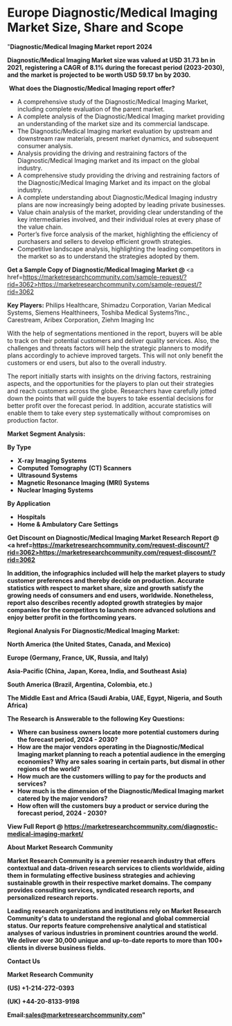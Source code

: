 # Europe Diagnostic/Medical Imaging Market Size, Share and Scope
"<strong>Diagnostic/Medical Imaging Market report 2024</strong>

<strong>Diagnostic/Medical Imaging Market size was valued at USD 31.73 bn in 2021, registering a CAGR of 8.1% during the forecast period (2023-2030), and the market is projected to be worth USD 59.17 bn by 2030.</strong>

 <strong><b>What does the Diagnostic/Medical Imaging report offer?</b></strong>
<ul>
  <li>A comprehensive study of the Diagnostic/Medical Imaging Market, including complete evaluation of the parent market.</li>
  <li>A complete analysis of the Diagnostic/Medical Imaging market providing an understanding of the market size and its commercial landscape.</li>
  <li>The Diagnostic/Medical Imaging market evaluation by upstream and downstream raw materials, present market dynamics, and subsequent consumer analysis.</li>
  <li>Analysis providing the driving and restraining factors of the Diagnostic/Medical Imaging market and its impact on the global industry.</li>
  <li>A comprehensive study providing the driving and restraining factors of the Diagnostic/Medical Imaging Market and its impact on the global industry.</li>
  <li>A complete understanding about Diagnostic/Medical Imaging industry plans are now increasingly being adopted by leading private businesses.</li>
  <li>Value chain analysis of the market, providing clear understanding of the key intermediaries involved, and their individual roles at every phase of the value chain.</li>
  <li>Porter’s five force analysis of the market, highlighting the efficiency of purchasers and sellers to develop efficient growth strategies.</li>
  <li>Competitive landscape analysis, highlighting the leading competitors in the market so as to understand the strategies adopted by them.</li>
</ul>

<strong>Get a Sample Copy of Diagnostic/Medical Imaging Market @ </strong><a href=https://marketresearchcommunity.com/sample-request/?rid=3062><u>https://marketresearchcommunity.com/sample-request/?rid=3062</u></a>

<strong>Key Players:</strong> 
Philips Healthcare, Shimadzu Corporation, Varian Medical Systems, Siemens Healthineers, Toshiba Medical Systems?Inc., Carestream, Aribex Corporation, Ziehm Imaging Inc

With the help of segmentations mentioned in the report, buyers will be able to track on their potential customers and deliver quality services. Also, the challenges and threats factors will help the strategic planners to modify plans accordingly to achieve improved targets. This will not only benefit the customers or end users, but also to the overall industry.

The report initially starts with insights on the driving factors, restraining aspects, and the opportunities for the players to plan out their strategies and reach customers across the globe. Researchers have carefully jotted down the points that will guide the buyers to take essential decisions for better profit over the forecast period. In addition, accurate statistics will enable them to take every step systematically without compromises on production factor.

<strong>Market Segment Analysis:</strong>


<strong><strong>By Type</strong></h4>
<ul>
 	<li>X-ray Imaging Systems</li>
 	<li>Computed Tomography (CT) Scanners</li>
 	<li>Ultrasound Systems</li>
 	<li>Magnetic Resonance Imaging (MRI) Systems</li>
 	<li>Nuclear Imaging Systems</li>
</ul>
<strong><strong>By Application</strong></h4>
<ul>
 	<li>Hospitals</li>
 	<li>Home &amp; Ambulatory Care Settings</li>
</ul>

<strong>Get Discount on Diagnostic/Medical Imaging Market Research Report @ </b></strong><a href=https://marketresearchcommunity.com/request-discount/?rid=3062><u>https://marketresearchcommunity.com/request-discount/?rid=3062</u></a>

In addition, the infographics included will help the market players to study customer preferences and thereby decide on production. Accurate statistics with respect to market share, size and growth satisfy the growing needs of consumers and end users, worldwide. Nonetheless, report also describes recently adopted growth strategies by major companies for the competitors to launch more advanced solutions and enjoy better profit in the forthcoming years.

<strong>Regional Analysis For Diagnostic/Medical Imaging Market:</strong>

<strong>North America</strong> (the United States, Canada, and Mexico)

<strong>Europe</strong> (Germany, France, UK, Russia, and Italy)

<strong>Asia-Pacific</strong> (China, Japan, Korea, India, and Southeast Asia)

<strong>South America</strong> (Brazil, Argentina, Colombia, etc.)

<strong>The Middle East and Africa</strong> (Saudi Arabia, UAE, Egypt, Nigeria, and South Africa)

<strong>The Research is Answerable to the following Key Questions:</strong>
<ul>
 	<li>Where can business owners locate more potential customers during the forecast period, 2024 - 2030?</li>
 	<li>How are the major vendors operating in the Diagnostic/Medical Imaging market planning to reach a potential audience in the emerging economies? Why are sales soaring in certain parts, but dismal in other regions of the world?</li>
 	<li>How much are the customers willing to pay for the products and services?</li>
 	<li>How much is the dimension of the Diagnostic/Medical Imaging market catered by the major vendors?</li>
 	<li>How often will the customers buy a product or service during the forecast period, 2024 - 2030?</li>
</ul>

<strong>View Full Report @</strong> <a href=https://marketresearchcommunity.com/diagnostic-medical-imaging-market/>https://marketresearchcommunity.com/diagnostic-medical-imaging-market/</a>

<strong>About Market Research Community</strong>

Market Research Community is a premier research industry that offers contextual and data-driven research services to clients worldwide, aiding them in formulating effective business strategies and achieving sustainable growth in their respective market domains. The company provides consulting services, syndicated research reports, and personalized research reports.

Leading research organizations and institutions rely on Market Research Community's data to understand the regional and global commercial status. Our reports feature comprehensive analytical and statistical analyses of various industries in prominent countries around the world. We deliver over 30,000 unique and up-to-date reports to more than 100+ clients in diverse business fields.

<strong>Contact Us</strong>

<strong>Market Research Community</strong>

(US) +1-214-272-0393

(UK) +44-20-8133-9198

<strong>Email:</strong>sales@marketresearchcommunity.com"
